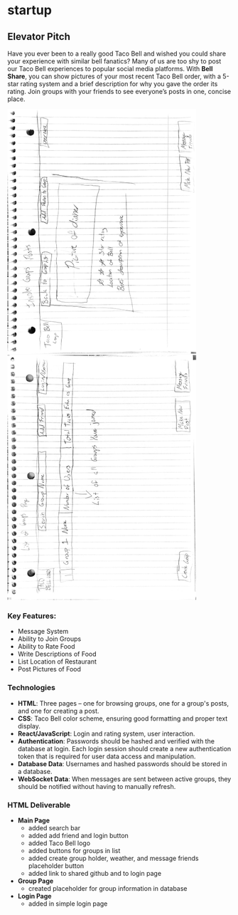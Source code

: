 # startup
## Elevator Pitch

Have you ever been to a really good Taco Bell and wished you could share your experience with similar bell fanatics? Many of us are too shy to post our Taco Bell experiences to popular social media platforms. With **Bell Share**, you can show pictures of your most recent Taco Bell order, with a 5-star rating system and a brief description for why you gave the order its rating. Join groups with your friends to see everyone’s posts in one, concise place.

<img src="images/Bell Share rough draft (Page 1).png" alt="Alt Text" width="425" height="550" style="transform: rotate(180deg);">
<img src="images/Bell Share rough draft (Page 2).png" alt="Alt Text" width="425" height="550" style="transform: rotate(180deg);">

### Key Features:
- Message System 
- Ability to Join Groups
- Ability to Rate Food 
- Write Descriptions of Food
- List Location of Restaurant 
- Post Pictures of Food

### Technologies

- **HTML**: Three pages – one for browsing groups, one for a group's posts, and one for creating a post.
- **CSS**: Taco Bell color scheme, ensuring good formatting and proper text display.
- **React/JavaScript**: Login and rating system, user interaction.
- **Authentication**: Passwords should be hashed and verified with the database at login. Each login session should create a new authentication token that is required for user data access and manipulation.
- **Database Data**: Usernames and hashed passwords should be stored in a database.
- **WebSocket Data**: When messages are sent between active groups, they should be notified without having to manually refresh.


### HTML Deliverable
- **Main Page**
    - added search bar
    - added add friend and login button
    - added Taco Bell logo
    - added buttons for groups in list
    - added create group holder, weather, and message friends placeholder button
    - added link to shared github and to login page
- **Group Page**
    - created placeholder for group information in database
- **Login Page**
    - added in simple login page